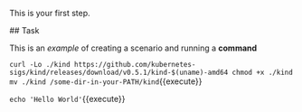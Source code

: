 This is your first step.

## Task

This is an _example_ of creating a scenario and running a **command**

`
curl -Lo ./kind https://github.com/kubernetes-sigs/kind/releases/download/v0.5.1/kind-$(uname)-amd64
chmod +x ./kind
mv ./kind /some-dir-in-your-PATH/kind
`{{execute}}

`echo 'Hello World'`{{execute}}
